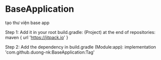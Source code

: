 # BaseApplication
tạo thư viện base app

Step 1: Add it in your root build.gradle: (Project) at the end of repositories:
maven { url 'https://jitpack.io' }

Step 2: Add the dependency in build.gradle (Module:app): 
implementation 'com.github.duong-nk:BaseApplication:Tag'

